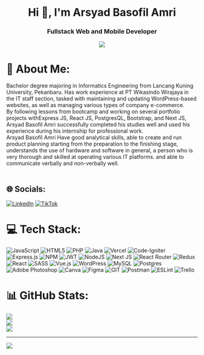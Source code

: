 <h1 align="center">Hi 👋, I'm Arsyad Basofil Amri</h1>
<h3 align="center">Fullstack Web and Mobile Developer</h3>

<p align="center"><img src="https://media0.giphy.com/media/PI3QGKFN6XZUCMMqJm/giphy.gif?cid=ecf05e47g9whizdlbbuqh7eoo1fgr504jejyprbtsiwoyvh4&ep=v1_gifs_search&rid=giphy.gif&ct=g"/></p>

# 💫 About Me:
Bachelor degree majoring in Informatics Engineering from Lancang Kuning University, Pekanbaru. Has work experience at PT Wikasindo Wirajaya in the IT staff section, tasked with maintaining and updating WordPress-based websites, as well as managing various types of company e-commerce.<br>By following lessons from bootcamp and working on several portfolio projects withExpress JS, React JS, PostgresQL, Bootstrap, and Next JS, Arsyad Basofil Amri successfully completed his studies well and used his experience during his internship for professional work.<br>Arsyad Basofil Amri Have good analytical skills, able to create and run product planning starting from the preparation to the finishing stage, understands the use of hardware and software in general, a person who is very thorough and skilled at operating various IT platforms. and able to communicate verbally and non-verbally well.<br><br>


## 🌐 Socials:
[![LinkedIn](https://img.shields.io/badge/LinkedIn-%230077B5.svg?logo=linkedin&logoColor=white)](https://linkedin.com/in/linkedin.com/in/arsyad-amri) [![TikTok](https://img.shields.io/badge/TikTok-%23000000.svg?logo=TikTok&logoColor=white)](https://tiktok.com/@@arsyadbasofilamri) 

# 💻 Tech Stack:
![JavaScript](https://img.shields.io/badge/javascript-%23323330.svg?style=for-the-badge&logo=javascript&logoColor=%23F7DF1E) ![HTML5](https://img.shields.io/badge/html5-%23E34F26.svg?style=for-the-badge&logo=html5&logoColor=white) ![PHP](https://img.shields.io/badge/php-%23777BB4.svg?style=for-the-badge&logo=php&logoColor=white) ![Java](https://img.shields.io/badge/java-%23ED8B00.svg?style=for-the-badge&logo=openjdk&logoColor=white) ![Vercel](https://img.shields.io/badge/vercel-%23000000.svg?style=for-the-badge&logo=vercel&logoColor=white) ![Code-Igniter](https://img.shields.io/badge/CodeIgniter-%23EF4223.svg?style=for-the-badge&logo=codeIgniter&logoColor=white) ![Express.js](https://img.shields.io/badge/express.js-%23404d59.svg?style=for-the-badge&logo=express&logoColor=%2361DAFB) ![NPM](https://img.shields.io/badge/NPM-%23CB3837.svg?style=for-the-badge&logo=npm&logoColor=white) ![JWT](https://img.shields.io/badge/JWT-black?style=for-the-badge&logo=JSON%20web%20tokens) ![NodeJS](https://img.shields.io/badge/node.js-6DA55F?style=for-the-badge&logo=node.js&logoColor=white) ![Next JS](https://img.shields.io/badge/Next-black?style=for-the-badge&logo=next.js&logoColor=white) ![React Router](https://img.shields.io/badge/React_Router-CA4245?style=for-the-badge&logo=react-router&logoColor=white) ![Redux](https://img.shields.io/badge/redux-%23593d88.svg?style=for-the-badge&logo=redux&logoColor=white) ![React](https://img.shields.io/badge/react-%2320232a.svg?style=for-the-badge&logo=react&logoColor=%2361DAFB) ![SASS](https://img.shields.io/badge/SASS-hotpink.svg?style=for-the-badge&logo=SASS&logoColor=white) ![Vue.js](https://img.shields.io/badge/vue.js-%2335495e.svg?style=for-the-badge&logo=vuedotjs&logoColor=%234FC08D) ![WordPress](https://img.shields.io/badge/WordPress-%23117AC9.svg?style=for-the-badge&logo=WordPress&logoColor=white) ![MySQL](https://img.shields.io/badge/mysql-%2300000f.svg?style=for-the-badge&logo=mysql&logoColor=white) ![Postgres](https://img.shields.io/badge/postgres-%23316192.svg?style=for-the-badge&logo=postgresql&logoColor=white) ![Adobe Photoshop](https://img.shields.io/badge/adobe%20photoshop-%2331A8FF.svg?style=for-the-badge&logo=adobe%20photoshop&logoColor=white) ![Canva](https://img.shields.io/badge/Canva-%2300C4CC.svg?style=for-the-badge&logo=Canva&logoColor=white) ![Figma](https://img.shields.io/badge/figma-%23F24E1E.svg?style=for-the-badge&logo=figma&logoColor=white) ![GIT](https://img.shields.io/badge/Git-fc6d26?style=for-the-badge&logo=git&logoColor=white) ![Postman](https://img.shields.io/badge/Postman-FF6C37?style=for-the-badge&logo=postman&logoColor=white) ![ESLint](https://img.shields.io/badge/ESLint-4B3263?style=for-the-badge&logo=eslint&logoColor=white) ![Trello](https://img.shields.io/badge/Trello-%23026AA7.svg?style=for-the-badge&logo=Trello&logoColor=white)
# 📊 GitHub Stats:
![](https://github-readme-stats.vercel.app/api?username=arsyad12&theme=radical&hide_border=false&include_all_commits=true&count_private=true)<br/>
![](https://github-readme-streak-stats.herokuapp.com/?user=arsyad12&theme=radical&hide_border=false)<br/>
![](https://github-readme-stats.vercel.app/api/top-langs/?username=arsyad12&theme=radical&hide_border=false&include_all_commits=true&count_private=true&layout=compact)

---
[![](https://visitcount.itsvg.in/api?id=arsyad12&icon=0&color=0)](https://visitcount.itsvg.in)

<!-- Proudly created with GPRM ( https://gprm.itsvg.in ) -->

